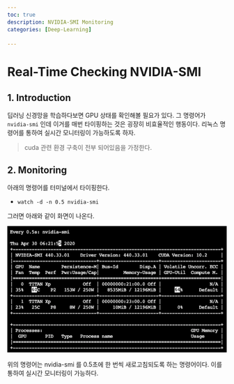 ```yaml
---
toc: true
description: NVIDIA-SMI Monitoring
categories: [Deep-Learning]

---
```


# Real-Time Checking NVIDIA-SMI

## 1. Introduction

딥러닝 신경망을 학습하다보면 GPU 상태를 확인해볼 필요가 있다. 그 명령어가 `nvidia-smi` 인데 이거를 매번 타이핑하는 것은 굉장히 비효율적인 행동이다. 리눅스 명령어를 통하여 실시간 모니터링이 가능하도록 하자.

> cuda 관련 환경 구축이 전부 되어있음을 가정한다.

## 2. Monitoring

아래의 명령어를 터미널에서 타이핑한다.

- `watch -d -n 0.5 nvidia-smi`

그러면 아래와 같이 화면이 나온다.

![nvidia-smi](https://raw.githubusercontent.com/JudePark96/blog/master/images/nvidia-smi.png)

위의 명령어는 nvidia-smi 를 0.5초에 한 번씩 새로고침되도록 하는 명령어이다. 이를 통하여 실시간 모니터링이 가능하다.
